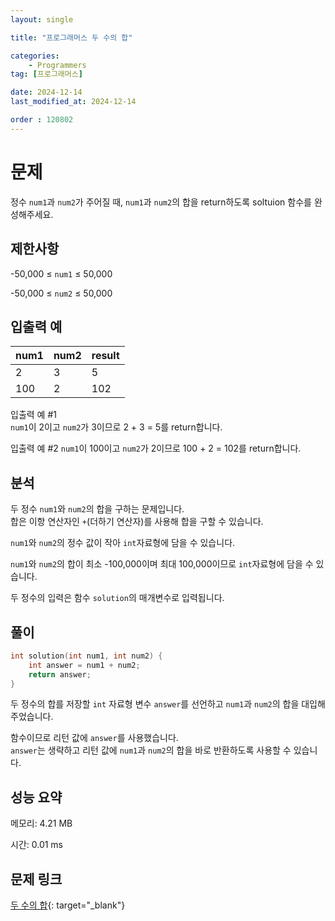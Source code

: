 ```yaml
---
layout: single

title: "프로그래머스 두 수의 합"

categories:
    - Programmers
tag: [프로그래머스]

date: 2024-12-14
last_modified_at: 2024-12-14

order : 120802
---
```


# 문제

정수 `num1`과 `num2`가 주어질 때, `num1`과 `num2`의 합을 return하도록 soltuion 함수를 완성해주세요.

## 제한사항

-50,000 ≤ `num1` ≤ 50,000

-50,000 ≤ `num2` ≤ 50,000


## 입출력 예

|num1|num2|result|
|---|---|---|
|2|3|5|
|100|2|102|

입출력 예 #1  
`num1`이 2이고 `num2`가 3이므로 2 + 3 = 5를 return합니다.

입출력 예 #2
`num1`이 100이고 `num2`가 2이므로 100 + 2 = 102를 return합니다.

## 분석

두 정수 `num1`와 `num2`의 합을 구하는 문제입니다.  
합은 이항 연산자인 `+`(더하기 연산자)를 사용해 합을 구할 수 있습니다.

`num1`와 `num2`의 정수 값이 작아 `int`자료형에 담을 수 있습니다.

`num1`와 `num2`의 합이 최소 -100,000이며 최대 100,000이므로 `int`자료형에 담을 수 있습니다.

두 정수의 입력은 함수 `solution`의 매개변수로 입력됩니다.

## 풀이

```cpp
int solution(int num1, int num2) {
    int answer = num1 + num2;
    return answer;
}
```

두 정수의 합를 저장할 `int` 자료형 변수 `answer`를 선언하고 `num1`과 `num2`의 합을 대입해주었습니다.

함수이므로 리턴 값에 `answer`를 사용했습니다.  
`answer`는 생략하고 리턴 값에 `num1`과 `num2`의 합을 바로 반환하도록 사용할 수 있습니다.

## 성능 요약

메모리: 4.21 MB

시간: 0.01 ms

## 문제 링크

[두 수의 합](https://school.programmers.co.kr/learn/courses/30/lessons/120802){: target="_blank"}